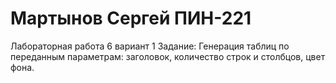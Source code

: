 # Мартынов Сергей ПИН-221
Лабораторная работа 6 вариант 1
Задание: Генерация таблиц по переданным параметрам: заголовок, количество строк и столбцов, цвет фона.
